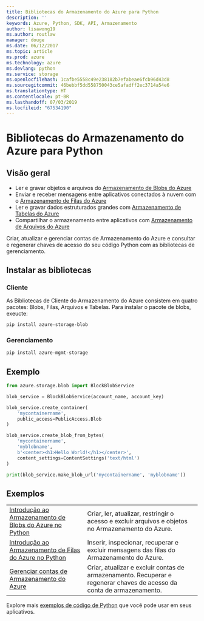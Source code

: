 ```yaml
---
title: Bibliotecas do Armazenamento do Azure para Python
description: ''
keywords: Azure, Python, SDK, API, Armazenamento
author: lisawong19
ms.author: routlaw
manager: douge
ms.date: 06/12/2017
ms.topic: article
ms.prod: azure
ms.technology: azure
ms.devlang: python
ms.service: storage
ms.openlocfilehash: 1cafbe5558c49e238182b7efabeae6fcb96d43d8
ms.sourcegitcommit: 46bebbf5dd558750043ce5afadff2ec3714a54e6
ms.translationtype: HT
ms.contentlocale: pt-BR
ms.lasthandoff: 07/03/2019
ms.locfileid: "67534190"
---
```

# <a name="azure-storage-libraries-for-python"></a>Bibliotecas do Armazenamento do Azure para Python

## <a name="overview"></a>Visão geral
- Ler e gravar objetos e arquivos do [Armazenamento de Blobs do Azure](https://docs.microsoft.com/azure/storage/storage-python-how-to-use-blob-storage)
- Enviar e receber mensagens entre aplicativos conectados à nuvem com o [Armazenamento de Filas do Azure](https://docs.microsoft.com/azure/storage/storage-python-how-to-use-queue-storage)
- Ler e gravar dados estruturados grandes com [Armazenamento de Tabelas do Azure](https://docs.microsoft.com/azure/storage/storage-python-how-to-use-table-storage) 
- Compartilhar o armazenamento entre aplicativos com [Armazenamento de Arquivos do Azure](https://docs.microsoft.com/azure/storage/storage-python-how-to-use-file-storage)

Criar, atualizar e gerenciar contas de Armazenamento do Azure e consultar e regenerar chaves de acesso do seu código Python com as bibliotecas de gerenciamento.

## <a name="install-the-libraries"></a>Instalar as bibliotecas

### <a name="client"></a>Cliente

As Bibliotecas de Cliente do Armazenamento do Azure consistem em quatro pacotes: Blobs, Filas, Arquivos e Tabelas. Para instalar o pacote de blobs, exeucte:

```bash
pip install azure-storage-blob
```

### <a name="management"></a>Gerenciamento

```bash
pip install azure-mgmt-storage
```

## <a name="example"></a>Exemplo
```python
from azure.storage.blob import BlockBlobService

blob_service = BlockBlobService(account_name, account_key)

blob_service.create_container(
    'mycontainername',
    public_access=PublicAccess.Blob
)

blob_service.create_blob_from_bytes(
    'mycontainername',
    'myblobname',
    b'<center><h1>Hello World!</h1></center>',
    content_settings=ContentSettings('text/html')
)

print(blob_service.make_blob_url('mycontainername', 'myblobname'))
```

## <a name="samples"></a>Exemplos

| | |
|--|--|
| [Introdução ao Armazenamento de Blobs do Azure no Python](https://docs.microsoft.com/azure/storage/blobs/storage-python-how-to-use-blob-storage) | Criar, ler, atualizar, restringir o acesso e excluir arquivos e objetos no Armazenamento do Azure. |
| [Introdução ao Armazenamento de Filas do Azure no Python](https://docs.microsoft.com/azure/storage/queues/storage-python-how-to-use-queue-storage) | Inserir, inspecionar, recuperar e excluir mensagens das filas do Armazenamento do Azure. | 
| [Gerenciar contas de Armazenamento do Azure](https://azure.microsoft.com/resources/samples/storage-python-manage) | Criar, atualizar e excluir contas de armazenamento. Recuperar e regenerar chaves de acesso da conta de armazenamento.

Explore mais [exemplos de código de Python](https://azure.microsoft.com/resources/samples/?platform=python) que você pode usar em seus aplicativos.
